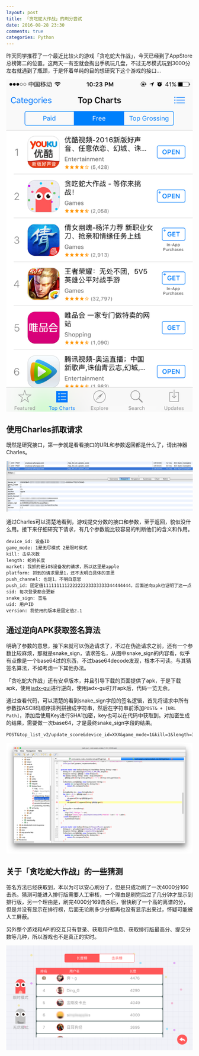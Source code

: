 ```yaml
---
layout: post
title: 「贪吃蛇大作战」的刷分尝试
date: 2016-08-28 23:30
comments: true
categories: Python
---
```


昨天同学推荐了一个最近比较火的游戏「贪吃蛇大作战」，今天已经到了AppStore总榜第二的位置。这两天一有空就会掏出手机玩几盘，不过无尽模式玩到3000分左右就遇到了瓶颈，于是怀着单纯的目的想研究下这个游戏的接口...

![图1](/upload/snake-1.png)


## 使用Charles抓取请求

既然是研究接口，第一步就是看看接口的URL和参数返回都是什么了，请出神器Charles。

![图2](/upload/snake-2.png)

通过Charles可以清楚地看到，游戏提交分数的接口和参数，至于返回，貌似没什么用。接下来仔细研究下请求，有几个参数能比较容易的判断他们的含义和作用。

```
device_id: 设备ID
game_mode: 1是无尽模式 2是限时模式
kill: 击杀次数
length: 蛇的长度
market: 我抓的是iOS设备发的请求，所以这里是apple
platform: 抓到的请求里是1，还不太明白具体的意思
push_channel: 也是1，不明白意思
push_id: 固定值111111111222222223333333344444444，后面逆向apk也证明了这一点
sid: 每次登录都会更新
snake_sign: 签名
uid: 用户ID
version: 我使用的版本是固定值2.1
```

## 通过逆向APK获取签名算法

明确了参数的意思，接下来就可以伪造请求了，不过在伪造请求之前，还有一个参数比较麻烦，那就是snake_sign，请求签名，从图中snake_sign的内容看，似乎有点像是一个base64过的东西，不过base64decode发现，根本不可读。与其猜签名算法，不如考虑一下其他办法。

「贪吃蛇大作战」还有安卓版本，并且引导下载的页面提供了apk，于是下载apk，使用[jadx-gui](https://github.com/skylot/jadx)进行逆向，使用jadx-gui打开apk后，代码一览无余。

通过查看代码，可以清楚的看到snake_sign字段的签名逻辑，首先将请求中所有参数按ASCII码顺序排列拼接成字符串，然后在字符串前添加`POST& + [URL Path]`，添加后使用Key进行SHA1加密，key也可以在代码中获取到。对加密生成的结果，需要做一次base64，才是最终snake_sign字段的结果。

```
POST&top_list_v2/update_score&device_id=XXX&game_mode=1&kill=1&length=35&market=apple&platform=1&push_channel=1&push_id=111111111222222223333333344444444&sid=XXX&uid=XXX&version=2.1
```

![图3](/upload/snake-3.png)

## 关于「贪吃蛇大作战」的一些猜测

签名方法已经获取到，本以为可以安心刷分了，但是只成功刷了一次4000分160击杀。猜测可能进入排行版需要人工审核，一个理由是刷完后过了几分钟才显示到排行版，另一个理由是，刷完4000分169击杀后，很快刷了一个高的离谱的分，但是并没有显示在排行榜，后面无论刷多少分都再也没有显示出来过，怀疑可能被人工屏蔽。

另外整个游戏和API的交互只有登录、获取用户信息、获取排行版最高分、提交分数等几种，所以游戏也不是真正的实时。

![图4](/upload/snake-4.png)

